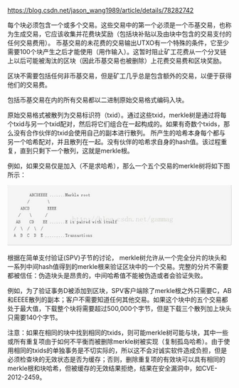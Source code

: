 https://blog.csdn.net/jason_wang1989/article/details/78282742


每个块必须包含一个或多个交易。这些交易中的第一个必须是一个币基交易，也称为生成交易，它应该收集并花费块奖励（包括块补贴以及由块中包含的交易支付的任何交易费用）。
币基交易的未花费的交易输出UTXO有一个特殊的条件，它至少需要100个块产生之后才能使用（用作输入）。这暂时阻止矿工花费从一个分叉链上以后可能被淘汰的区块（因此币基交易也被删除）上花费交易费和区块奖励。

区块不需要包括任何非币基交易，但是矿工几乎总是包含额外的交易，以便于获得他们的交易费。

包括币基交易在内的所有交易都以二进制原始交易格式编码入块。

原始交易格式被散列为交易标识符（txid）。通过这些txid，merkle树是通过将每个txid与另一个txid配对，然后将它们组合在一起构成的。如果有奇数个txids，那么没有合作伙伴的txid会使用自己的副本进行散列。
所产生的哈希本身每个都与另一个哈希配对，并且散列在一起。没有伙伴的哈希求自身的hash值。该过程重复，直到只剩下一个散列，这就是merkle根。

例如，如果交易仅是加入（不是求哈希），那么一个五个交易的merkle树将如下图所示：

![pic1](../picture/transaction.jpg)

根据在简单支付验证(SPV)子节的讨论， merkle树允许从一个完全分片的块头和一系列中间hash值得到的merkle根来验证区块中的一个交易。完整的分片不需要都被信任：伪造块头是昂贵的，中间哈希值不能被伪造或者会验证失败。

例如，为了验证事务D被添加到区块，SPV客户端除了merkle根之外只需要C，AB和EEEE散列的副本；客户不需要知道任何其他交易。如果这个块中的五个交易都处于最大值，下载整个块将需要超过500,000个字节，但是下载三个散列加上块头只需要140个字节。

注意：如果在相同的块中找到相同的txids，则可能merkle树可能与块，其中一些或所有重复项由于如何不平衡而被删除merkle树被实现（复制孤岛哈希）。由于使用相同的txids的单独事务是不切实际的，所以这不会对诚实软件造成负担，但是必须检查块的无效状态是否为缓存；否则，删除重复项的有效块可以具有相同的merkle根和块哈希，但被缓存的无效结果拒绝，结果在安全漏洞中，如CVE-2012-2459。
